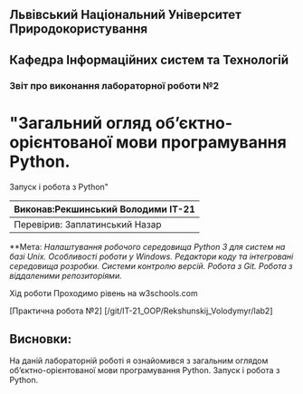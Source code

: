 ## Львівський Національний Університет Природокористування
## Кафедра Інформаційних систем та Технологій



### Звіт про виконання лабораторної роботи №2
# "Загальний огляд об’єктно-орієнтованої мови програмування Python.
Запуск і робота з Python"



| Виконав:Рекшинський Володими ІТ-21 |
|----------------------------------------------|
| Перевірив: Заплатинський Назар              |




**Мета: *Налаштування робочого середовища Python 3 для систем на базі Unix.
Особливості роботи у Windows.
Редактори коду та інтегровані середовища розробки.
Системи контролю версій. Робота з Git. Робота з віддаленими
репозиторіями.*


Хід роботи
Проходимо рівень на w3schools.com

[Практична робота №2] [/git/IT-21_OOP/Rekshunskij_Volodymyr/lab2]

## Висновки: 

На даній лабораторній роботі я ознайомився з загальним оглядом об’єктно-орієнтованої мови програмування Python.
Запуск і робота з Python.